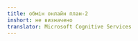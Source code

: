 ```yaml
---
title: обмін онлайн план-2
inshort: не визначено
translator: Microsoft Cognitive Services
---
```




